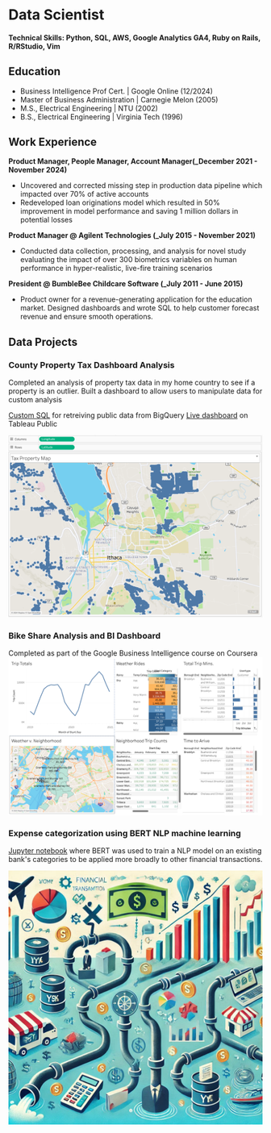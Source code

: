 # Data Scientist

#### Technical Skills: Python, SQL, AWS, Google Analytics GA4, Ruby on Rails, R/RStudio, Vim

## Education
- Business Intelligence Prof Cert. | Google Online (12/2024)
- Master of Business Administration  | Carnegie Melon (2005)							       		
- M.S., Electrical Engineering	| NTU	(2002)	        		
- B.S., Electrical Engineering | Virginia Tech (1996)

## Work Experience
**Product Manager, People Manager, Account Manager(_December 2021 - November 2024)**
- Uncovered and corrected missing step in production data pipeline which impacted over 70% of active accounts
- Redeveloped loan originations model which resulted in 50% improvement in model performance and saving 1 million dollars in potential losses

**Product Manager @ Agilent Technologies (_July 2015 - November 2021)**
- Conducted data collection, processing, and analysis for novel study evaluating the impact of over 300 biometrics variables on human performance in hyper-realistic, live-fire training scenarios

**President @ BumbleBee Childcare Software (_July 2011 - June 2015)**
- Product owner for a revenue-generating application for the education market. Designed dashboards and wrote SQL to help customer forecast revenue and ensure smooth operations.

## Data Projects
### County Property Tax Dashboard Analysis

Completed an analysis of property tax data in my home country to see if a property is an outlier. Built a dashboard to allow users to manipulate data for custom analysis

[Custom SQL]([url](https://github.com/gitmijn/bi_data_analysis_bike_share_project/blob/main/bikeshare_trips.sql)) for retreiving public data from BigQuery
[Live dashboard]([url](https://public.tableau.com/app/profile/jeffrey.holden/viz/BIC3M3_Activity/MDOTDash?publish=yes)) on Tableau Public

![Tableau Dashboard](/assets/img/dashboard_image.png)



### Bike Share Analysis and BI Dashboard

Completed as part of the Google Business Intelligence course on Coursera
![Tableau Dashboard](/assets/img/dashboard_image_cyclistic.png)


### Expense categorization using BERT NLP machine learning

[Jupyter notebook]([url](https://github.com/gitmijn/ml_categorize_transaction/tree/main)) where BERT was used to train a NLP model on an existing bank's categories to be applied more broadly to other financial transactions.

![Category mapping](/assets/img/financial_transactions_categorized.png)



